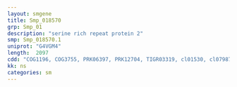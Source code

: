 ```yaml
---
layout: smgene
title: Smp_018570
grp: Smp_01
description: "serine rich repeat protein 2"
smp: Smp_018570.1
uniprot: "G4VGM4"
length:  2097
cdd: "COG1196, COG3755, PRK06397, PRK12704, TIGR03319, cl01530, cl07987, cl22430, pfam10473, pfam15346"
kk: ns
categories: sm
---
```


